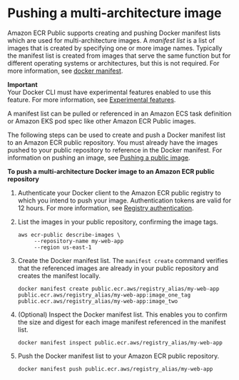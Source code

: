 # Pushing a multi\-architecture image<a name="docker-push-multi-architecture-image"></a>

Amazon ECR Public supports creating and pushing Docker manifest lists which are used for multi\-architecture images\. A *manifest list* is a list of images that is created by specifying one or more image names\. Typically the manifest list is created from images that serve the same function but for different operating systems or architectures, but this is not required\. For more information, see [docker manifest](https://docs.docker.com/engine/reference/commandline/manifest/)\.

**Important**  
Your Docker CLI must have experimental features enabled to use this feature\. For more information, see [Experimental features](https://docs.docker.com/engine/reference/commandline/cli/#experimental-features)\.

A manifest list can be pulled or referenced in an Amazon ECS task definition or Amazon EKS pod spec like other Amazon ECR Public images\.

The following steps can be used to create and push a Docker manifest list to an Amazon ECR public repository\. You must already have the images pushed to your public repository to reference in the Docker manifest\. For information on pushing an image, see [Pushing a public image](docker-push-ecr-image.md)\.

**To push a multi\-architecture Docker image to an Amazon ECR public repository**

1. Authenticate your Docker client to the Amazon ECR public registry to which you intend to push your image\. Authentication tokens are valid for 12 hours\. For more information, see [Registry authentication](public-registries.md#public-registry-auth)\.

1. List the images in your public repository, confirming the image tags\.

   ```
   aws ecr-public describe-images \
        --repository-name my-web-app
        --region us-east-1
   ```

1. Create the Docker manifest list\. The `manifest create` command verifies that the referenced images are already in your public repository and creates the manifest locally\.

   ```
   docker manifest create public.ecr.aws/registry_alias/my-web-app public.ecr.aws/registry_alias/my-web-app:image_one_tag public.ecr.aws/registry_alias/my-web-app:image_two
   ```

1. \(Optional\) Inspect the Docker manifest list\. This enables you to confirm the size and digest for each image manifest referenced in the manifest list\.

   ```
   docker manifest inspect public.ecr.aws/registry_alias/my-web-app
   ```

1. Push the Docker manifest list to your Amazon ECR public repository\.

   ```
   docker manifest push public.ecr.aws/registry_alias/my-web-app
   ```